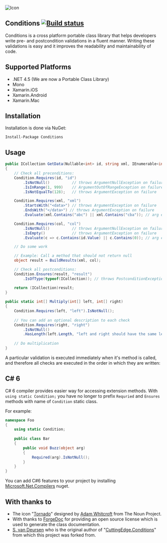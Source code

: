 ![Icon](https://i.imgur.com/XSacNPD.png?2)
## Conditions [![Build status](https://ci.appveyor.com/api/projects/status/09c4fnv2ov54vpwm?svg=true)](https://ci.appveyor.com/project/ghuntley/conditions)

Conditions is a cross platform portable class library that helps developers write pre- and postcondition validations in a fluent manner. Writing these validations is easy and it improves the readability and maintainability of code.

## Supported Platforms
* .NET 4.5 (We are now a Portable Class Library)
* Mono 
* Xamarin.iOS
* Xamarin.Android
* Xamarin.Mac

## Installation

Installation is done via NuGet:

    Install-Package Conditions


## Usage

```csharp
public ICollection GetData(Nullable<int> id, string xml, IEnumerable<int> col)
{
    // Check all preconditions:
    Condition.Requires(id, "id")
        .IsNotNull()          // throws ArgumentNullException on failure
        .IsInRange(1, 999)    // ArgumentOutOfRangeException on failure
        .IsNotEqualTo(128);   // throws ArgumentException on failure

    Condition.Requires(xml, "xml")
        .StartsWith("<data>") // throws ArgumentException on failure
        .EndsWith("</data>") // throws ArgumentException on failure
        .Evaluate(xml.Contains("abc") || xml.Contains("cba")); // arg ex

    Condition.Requires(col, "col")
        .IsNotNull()          // throws ArgumentNullException on failure
        .IsEmpty()            // throws ArgumentException on failure
        .Evaluate(c => c.Contains(id.Value) || c.Contains(0)); // arg ex

    // Do some work

    // Example: Call a method that should not return null
    object result = BuildResults(xml, col);

    // Check all postconditions:
    Condition.Ensures(result, "result")
        .IsOfType(typeof(ICollection)); // throws PostconditionException on failure

    return (ICollection)result;
}
    
public static int[] Multiply(int[] left, int[] right)
{
    Condition.Requires(left, "left").IsNotNull();
    
    // You can add an optional description to each check
    Condition.Requires(right, "right")
        .IsNotNull()
        .HasLength(left.Length, "left and right should have the same length");
    
    // Do multiplication
}
```
    
A particular validation is executed immediately when it's method is called, and therefore all checks are executed in the order in which they are written:

## C# 6
C# 6 compiler provides easier way for accessing extension methods. With `using static Condition;` you have no longer to prefix `Requried` and `Ensures` methods with name of `Condition` static class. 

For example:

```csharp
namespace Foo
{
    using static Condition; 
    
    public class Bar
    {
        public void Buzz(object arg)
        {
            Required(arg).IsNotNull();
        }
    }    
}
```

You can add C#6 features to your project by installing [Microsoft.Net.Compilers](https://www.nuget.org/packages/Microsoft.Net.Compilers/) nuget.

## With thanks to
* The icon "<a href="http://thenounproject.com/term/tornado/2706/" target="_blank">Tornado</a>" designed by <a href="http://thenounproject.com/adamwhitcroft/" target="_blank">Adam Whitcroft</a> from The Noun Project.
* With thanks to <a href="http://www.forgedoc.com/">ForgeDoc</a> for providing an open source license which is used to generate the class documentation.
* <a href="http://www.cuttingedge.it/">S. van Deursen</a> who is the original author of "<a href="https://conditions.codeplex.com/">CuttingEdge.Conditions</a>" from which this project was forked from.
